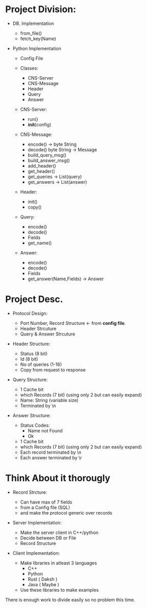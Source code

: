 
# Project Division:
- DB. Implementation
  - from_file()
  - fetch_key(Name)

- Python Implementation
  - Config File
  - Classes:
    - CNS-Server
    <!-- - CNS-Client -->
    - CNS-Message
    - Header
    - Query
    - Answer
  
  - CNS-Server:
    - run()
    - __init__(config)
    <!-- - send() -->
    <!-- - recv() -->
  - CNS-Message:
    - encode() -> byte String
    - decode()  byte String -> Message
    - build_query_msg()
    - build_answer_msg()
    - add_header()
    - get_header()
    - get_queries -> List(query)
    - get_answers -> List(answer)

  - Header:
    - init()
    - copy()
  
  - Query:
    - encode()
    - decode()
    - Fields
    - get_name()

  - Answer:
    - encode()
    - decode()
    - Fields
    - get_answer(Name,Fields) -> Answer
    

# Project Desc.

- Protocol Design:
  - Port Number, Record Structure <- from **config file**.
  - Header Strcuture
  - Query & Answer Strcuture
   
- Header Structure: 
  - Status (8 bit)
  - Id (8 bit)
  - No of queries (1-16)
  - Copy from request to response
  
- Query Structure:
  - 1 Cache bit
  - which Records (7 bit) (using only 2 but can easily expand)
  - Name: String (variable size)
  - Terminated by \n
  
- Answer Structure:
  - Status Codes: 
    - Name not Found
    - Ok 
  - 1 Cache bit
  - which Records (7 bit) (using only 2 but can easily expand)
  - Each record terminated by \n
  - Each answer terminated by \r



# Think About it thorougly
- Record Strcture:
  - Can have max of 7 fields
  - from a Config file (SQL)
  - and make the protocol generic over records

- Server Implementation:
  - Make the server client in C++/python
  - Decide between DB or File
  - Record Structure

- Client Implementation:
  - Make libraries in atleast 3 languages
    - C++ 
    - Python 
    - Rust ( Daksh )
    - Java ( Maybe )
  - Use these libraries to make examples

There is enough work to divide easily so no problem this time.